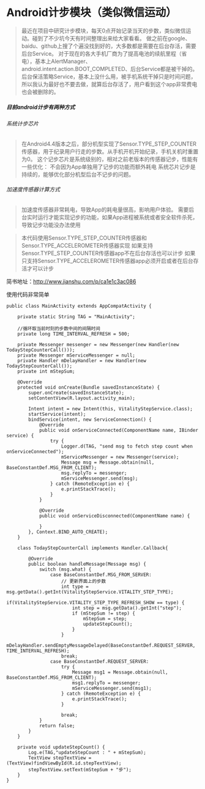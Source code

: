 # Android计步模块（类似微信运动）

>最近在项目中研究计步模块，每天0点开始记录当天的步数，类似微信运动。碰到了不少坑今天有时间整理出来给大家看看。
做之前在google、baidu、github上搜了个遍没找到好的，大多数都是需要在后台存活，需要后台Service。
对于现在的各大手机厂商为了提高电池的续航里程（省电），基本上AlertManager、android.intent.action.BOOT_COMPLETED、后台Service都是被干掉的。
后台保活策略Service，基本上没什么用，被手机系统干掉只是时间问题，所以我认为最好也不要去做，就算后台存活了，用户看到这个app非常费电也会被删除的。

##### 目前android计步有两种方式
###### 系统计步芯片
>在Android4.4版本之后，部分机型实现了Sensor.TYPE_STEP_COUNTER传感器，用于纪录用户行走的步数。从手机开机开始纪录，手机关机时重置为0。 
这个记步芯片是系统级别的，相对之前老版本的传感器记步，性能有一些优化：
不会因为App单独用了记步的功能而额外耗电
系统芯片记步是持续的，能够优化部分机型后台不记步的问题。

###### 加速度传感器计算方式
>加速度传感器非常耗电，导致App的耗电量很高，影响用户体验。
需要后台实时运行才能实现记步的功能，如果App进程被系统或者安全软件杀死，导致记步功能没办法使用

>本代码使用Sensor.TYPE_STEP_COUNTER传感器和Sensor.TYPE_ACCELEROMETER传感器实现
如果支持Sensor.TYPE_STEP_COUNTER传感器app不在后台存活也可以计步
如果只支持Sensor.TYPE_ACCELEROMETER传感器app必须开启或者在后台存活才可以计步

简书地址：http://www.jianshu.com/p/ca1e1c3ac086

使用代码非常简单
```
public class MainActivity extends AppCompatActivity {

    private static String TAG = "MainActivity";

    //循环取当前时刻的步数中间的间隔时间
    private long TIME_INTERVAL_REFRESH = 500;

    private Messenger messenger = new Messenger(new Handler(new TodayStepCounterCall()));
    private Messenger mServiceMessenger = null;
    private Handler mDelayHandler = new Handler(new TodayStepCounterCall());
    private int mStepSum;

    @Override
    protected void onCreate(Bundle savedInstanceState) {
        super.onCreate(savedInstanceState);
        setContentView(R.layout.activity_main);

        Intent intent = new Intent(this, VitalityStepService.class);
        startService(intent);
        bindService(intent, new ServiceConnection() {
            @Override
            public void onServiceConnected(ComponentName name, IBinder service) {
                try {
                    Logger.d(TAG, "send msg to fetch step count when onServiceConnected");
                    mServiceMessenger = new Messenger(service);
                    Message msg = Message.obtain(null, BaseConstantDef.MSG_FROM_CLIENT);
                    msg.replyTo = messenger;
                    mServiceMessenger.send(msg);
                } catch (RemoteException e) {
                    e.printStackTrace();
                }
            }

            @Override
            public void onServiceDisconnected(ComponentName name) {

            }
        }, Context.BIND_AUTO_CREATE);
    }

    class TodayStepCounterCall implements Handler.Callback{

        @Override
        public boolean handleMessage(Message msg) {
            switch (msg.what) {
                case BaseConstantDef.MSG_FROM_SERVER:
                    // 更新界面上的步数
                    int type = msg.getData().getInt(VitalityStepService.VITALITY_STEP_TYPE);
                    if(VitalityStepService.VITALITY_STEP_TYPE_REFRESH_SHOW == type) {
                        int step = msg.getData().getInt("step");
                        if (mStepSum != step) {
                            mStepSum = step;
                            updateStepCount();
                        }
                    }
                    mDelayHandler.sendEmptyMessageDelayed(BaseConstantDef.REQUEST_SERVER, TIME_INTERVAL_REFRESH);
                    break;
                case BaseConstantDef.REQUEST_SERVER:
                    try {
                        Message msg1 = Message.obtain(null, BaseConstantDef.MSG_FROM_CLIENT);
                        msg1.replyTo = messenger;
                        mServiceMessenger.send(msg1);
                    } catch (RemoteException e) {
                        e.printStackTrace();
                    }

                    break;
            }
            return false;
        }
    }

    private void updateStepCount() {
        Log.e(TAG,"updateStepCount : " + mStepSum);
        TextView stepTextView = (TextView)findViewById(R.id.stepTextView);
        stepTextView.setText(mStepSum + "步");
    }
}
```
